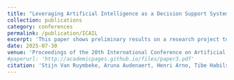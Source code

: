 ```yaml
---
title: "Leveraging Artificial Intelligence as a Decision Support System in Belgian Commercial Courts"
collection: publications
category: conferences
permalink: /publication/ICAIL
excerpt: 'This paper shows preliminary results on a research project to use AI for the evaluation of financially distressed companies.'
date: 2025-07-30
venue: 'Proceedings of the 20th International Conference on Artificial Intelligence and Law'
#paperurl: 'http://academicpages.github.io/files/paper3.pdf'
citation: 'Stijn Van Ruymbeke, Aruna Audenaert, Henri Arno, Tibe Habils, Joke Baeck, Klaas Mulier, and Thomas Demeester. 2025. Leveraging Artificial Intelligence as a Decision Support System in Belgian Commercial Courts. In Twentieth International Conference on Artificial Intelligence and Law (ICAIL 2025), June 16–20, 2025, Chicago, IL, USA. ACM, New York, NY, USA, 2 pages. https://doi.org/10.1145/nnnnnnn.nnnnnnn'
---
```



